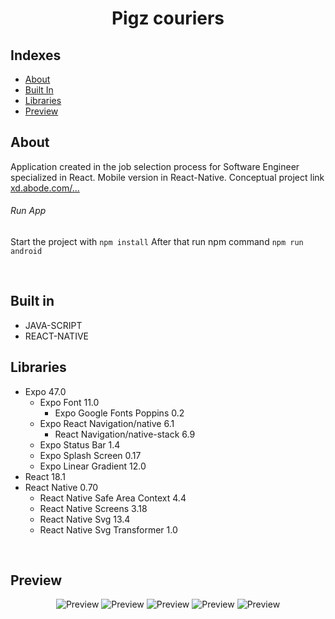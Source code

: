 <h1 align="center">Pigz couriers</h1>

## Indexes

- [About](#about)
- [Built In](#built_in)
- [Libraries](#libraries)
- [Preview](#preview)
  <br>

## About <a name="about"></a>

Application created in the job selection process for Software Engineer specialized in React. Mobile version in React-Native.
Conceptual project link [xd.abode.com/...](https://xd.adobe.com/view/aa9d5857-660a-48ea-82e0-cf7766754949-ffce/screen/94be1417-76a6-40c7-b704-ed813b104f4d/specs/)

###### Run App

Start the project with <code>npm install</code>
After that run npm command <code>npm run android</code>

<br>

## Built in <a name="buil_in"></a>

- JAVA-SCRIPT
- REACT-NATIVE

## Libraries <a name="libraries"></a>

- Expo 47.0
  - Expo Font 11.0
    - Expo Google Fonts Poppins 0.2
  - Expo React Navigation/native 6.1
    - React Navigation/native-stack 6.9
  - Expo Status Bar 1.4
  - Expo Splash Screen 0.17
  - Expo Linear Gradient 12.0
- React 18.1
- React Native 0.70
  - React Native Safe Area Context 4.4
  - React Native Screens 3.18
  - React Native Svg 13.4
  - React Native Svg Transformer 1.0

<br>

## Preview <a name="preview"></a>

<div align="center">
  <img src="Preview/page1.png" alt="Preview"/>
  <img src="Preview/page1.1.png" alt="Preview"/>
  <img src="Preview/page2.png" alt="Preview"/>
  <img src="Preview/page2.1.png" alt="Preview"/>
  <img src="Preview/page3.png" alt="Preview"/>
</div>
